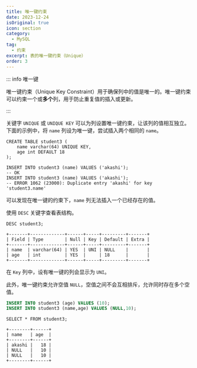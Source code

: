 ```yaml
---
title: 唯一键约束
date: 2023-12-24
isOriginal: true
icon: section
category:
  - MySQL
tag:
  - 约束
excerpt: 表的唯一键约束（Unique）
order: 3
---
```


::: info 唯一键

唯一键约束（Unique Key Constraint）用于确保列中的值是唯一的。唯一键约束可以约束一个或**多个**列，用于防止重复值的插入或更新。

:::

关键字 `UNIQUE` 或 `UNIQUE KEY` 可以为列设置唯一键约束，让该列的值相互独立。下面的示例中，将 `name` 列设为唯一键，尝试插入两个相同的 `name`。

~~~sql: {2}
CREATE TABLE student3 (
    name varchar(64) UNIQUE KEY,
    age int DEFAULT 18
);

INSERT INTO student3 (name) VALUES ('akashi');
-- OK
INSERT INTO student3 (name) VALUES ('akashi');
-- ERROR 1062 (23000): Duplicate entry 'akashi' for key 'student3.name'
~~~

可以发现在唯一键的约束下，`name` 列无法插入一个已经存在的值。

使用 `DESC` 关键字查看表结构。

~~~sql:no-line-numbers
DESC student3;
~~~

    +-------+-------------+------+-----+---------+-------+
    | Field | Type        | Null | Key | Default | Extra |
    +-------+-------------+------+-----+---------+-------+
    | name  | varchar(64) | YES  | UNI | NULL    |       |
    | age   | int         | YES  |     | 18      |       |
    +-------+-------------+------+-----+---------+-------+

在 `Key` 列中，设有唯一键的列会显示为 `UNI`。

此外，唯一键约束允许空值 `NULL`，空值之间不会互相排斥，允许同时存在多个空值。

~~~sql
INSERT INTO student3 (age) VALUES (10);
INSERT INTO student3 (name,age) VALUES (NULL,10);
~~~

~~~sql:no-line-numbers
SELECT * FROM student3;
~~~

    +--------+------+
    | name   | age  |
    +--------+------+
    | akashi |   18 |
    | NULL   |   10 |
    | NULL   |   10 |
    +--------+------+
